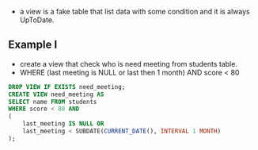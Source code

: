 - a view is a fake table that list data with some condition and it is always UpToDate.
## Example I
- create a view that check who is need meeting from students table.
- WHERE (last meeting is NULL or last then 1 month) AND score < 80
``` SQL
DROP VIEW IF EXISTS need_meeting;
CREATE VIEW need_meeting AS
SELECT name FROM students
WHERE score < 80 AND
(
    last_meeting IS NULL OR
    last_meeting < SUBDATE(CURRENT_DATE(), INTERVAL 1 MONTH)
);
```